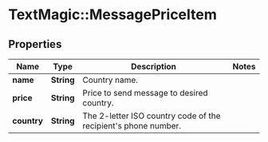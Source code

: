 # TextMagic::MessagePriceItem

## Properties
Name | Type | Description | Notes
------------ | ------------- | ------------- | -------------
**name** | **String** | Country name. | 
**price** | **String** | Price to send message to desired country. | 
**country** | **String** | The 2-letter ISO country code of the recipient&#39;s phone number. | 


